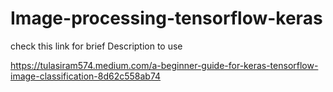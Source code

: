 # Image-processing-tensorflow-keras

check this link for brief Description to use

https://tulasiram574.medium.com/a-beginner-guide-for-keras-tensorflow-image-classification-8d62c558ab74
